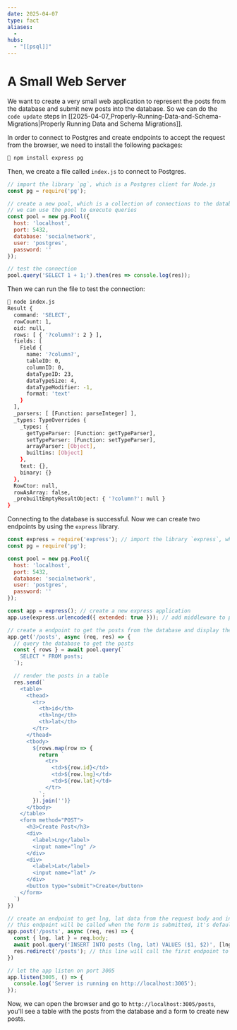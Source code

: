 ```yaml
---
date: 2025-04-07
type: fact
aliases:
  -
hubs:
  - "[[psql]]"
---
```


# A Small Web Server

We want to create a very small web application to represent the posts from the database and submit new posts into the database. So we can do the `code update` steps in [[2025-04-07_Properly-Running-Data-and-Schema-Migrations|Properly Running Data and Schema Migrations]].

In order to connect to Postgres and create endpoints to accept the request from the browser, we need to install the following packages:

```bash
 npm install express pg
```

Then, we create a file called `index.js` to connect to Postgres.

```js
// import the library `pg`, which is a Postgres client for Node.js
const pg = require('pg');

// create a new pool, which is a collection of connections to the database
// we can use the pool to execute queries
const pool = new pg.Pool({
  host: 'localhost',
  port: 5432,
  database: 'socialnetwork',
  user: 'postgres',
  password: ''
});

// test the connection
pool.query('SELECT 1 + 1;').then(res => console.log(res));
```

Then we can run the file to test the connection:

```bash
 node index.js
Result {
  command: 'SELECT',
  rowCount: 1,
  oid: null,
  rows: [ { '?column?': 2 } ],
  fields: [
    Field {
      name: '?column?',
      tableID: 0,
      columnID: 0,
      dataTypeID: 23,
      dataTypeSize: 4,
      dataTypeModifier: -1,
      format: 'text'
    }
  ],
  _parsers: [ [Function: parseInteger] ],
  _types: TypeOverrides {
    _types: {
      getTypeParser: [Function: getTypeParser],
      setTypeParser: [Function: setTypeParser],
      arrayParser: [Object],
      builtins: [Object]
    },
    text: {},
    binary: {}
  },
  RowCtor: null,
  rowAsArray: false,
  _prebuiltEmptyResultObject: { '?column?': null }
}
```

Connecting to the database is successful. Now we can create two endpoints by using the `express` library.

```js
const express = require('express'); // import the library `express`, which is a web framework for Node.js
const pg = require('pg');

const pool = new pg.Pool({
  host: 'localhost',
  port: 5432,
  database: 'socialnetwork',
  user: 'postgres',
  password: ''
});

const app = express(); // create a new express application
app.use(express.urlencoded({ extended: true })); // add middleware to parse the request body, so we can access the data in the request body

// create a endpoint to get the posts from the database and display them in a table
app.get('/posts', async (req, res) => {
  // query the database to get the posts
  const { rows } = await pool.query(`
    SELECT * FROM posts;
  `);

  // render the posts in a table
  res.send(`
    <table>
      <thead>
        <tr>
          <th>id</th>
          <th>lng</th>
          <th>lat</th>
        </tr>
      </thead>
      <tbody>
        ${rows.map(row => {
          return `
            <tr>
              <td>${row.id}</td>
              <td>${row.lng}</td>
              <td>${row.lat}</td>
            </tr>
          `;
        }).join('')}
      </tbody>
    </table>
    <form method="POST">
      <h3>Create Post</h3>
      <div>
        <label>Lng</label>
        <input name="lng" />
      </div>
      <div>
        <label>Lat</label>
        <input name="lat" />
      </div>
      <button type="submit">Create</button>
    </form>
  `)
})

// create an endpoint to get lng, lat data from the request body and insert it into the database
// this endpoint will be called when the form is submitted, it's default behavior of the form
app.post('/posts', async (req, res) => {
  const { lng, lat } = req.body;
  await pool.query('INSERT INTO posts (lng, lat) VALUES ($1, $2)', [lng, lat]);
  res.redirect('/posts'); // this line will call the first endpoint to get the table with new data from the database
})

// let the app listen on port 3005
app.listen(3005, () => {
  console.log('Server is running on http://localhost:3005');
});
```

Now, we can open the browser and go to `http://localhost:3005/posts`, you'll see a table with the posts from the database and a form to create new posts.


